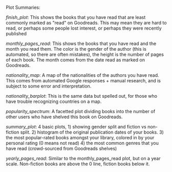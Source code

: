 Plot Summaries:

*finish_plot*: This shows the books that you have read that are least commonly marked as "read" on Goodreads. This may mean they are hard to read, or perhaps some people lost interest, or perhaps they were recently published

*monthly_pages_read*: This shows the books that you have read and the month you read them. The color is the gender of the author (this is automated, so there are often mistakes), the height is the number of pages of each book. The month comes from the date read as marked on Goodreads.

*nationality_map*: A map of the nationalities of the authors you have read. This comes from automated Google responses + manual research, and is subject to some error and interpretation.

*nationality_barplot*: This is the same data but spelled out, for those who have trouble recognizing countries on a map.

*popularity_spectrum*: A facetted plot dividing books into the number of other users who have shelved this book on Goodreads.

*summary_plot*: 4 basic plots, 1) showing gender split and fiction vs non-fiction split. 2) histogram of the original publication dates of your books. 3) the most popular-rated books amongst your library, colored in by your personal rating (0 means not read) 4) the most common genres that you have read (crowd-sourced from Goodreads shelves)

*yearly_pages_read*: Similar to the monthly_pages_read plot, but on a year scale. Non-fiction books are above the 0 line, fiction books below it.